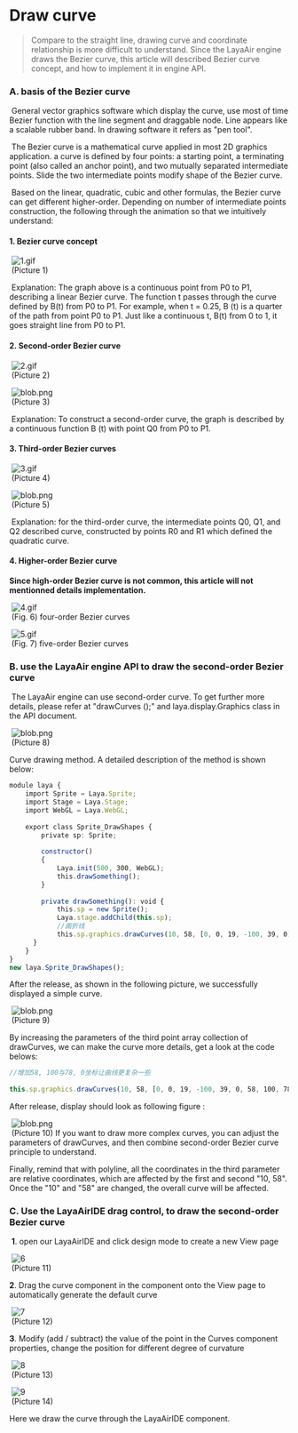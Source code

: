 # Draw curve

> Compare to the straight line, drawing curve and coordinate relationship is more difficult to understand. Since the LayaAir engine draws the Bezier curve, this article will described Bezier curve concept, and how to implement it in engine API.
>



### **A. basis of the Bezier curve**

​        General vector graphics software which  display the curve, use most of time Bezier function with the line segment and draggable node. Line appears like a scalable rubber band. In drawing software it refers as "pen tool".

​        The Bezier curve is a mathematical curve applied in most 2D graphics application. a curve is defined by four points: a starting point, a terminating point (also called an anchor point), and two mutually separated intermediate points. Slide the two intermediate points modify shape of the Bezier curve.

​       Based on the linear, quadratic, cubic and other formulas, the Bezier curve can get different higher-order. Depending on number of intermediate points construction, the following through the animation so that we intuitively understand:


#### **1. Bezier curve concept**

​        ![1.gif](gif/1.gif)<br/>
​   	(Picture 1) 

​        Explanation: The graph above is a continuous point from P0 to P1, describing a linear Bezier curve. The  function t passes through the curve defined by B(t) from P0 to P1. For example, when t = 0.25, B (t) is a quarter of the path from point P0 to P1. Just like a continuous t, B(t) from 0 to 1, it goes straight line from P0 to P1.

#### **2. Second-order Bezier curve**

​        ![2.gif](gif/2.gif)<br/>
​   	(Picture 2)  

​      ![blob.png](img/1.png)<br/>
​   	(Picture 3) 

​        Explanation: To construct a second-order curve, the graph is described by a continuous function  B (t) with point Q0 from P0 to P1.

#### **3. Third-order Bezier curves**

​        ![3.gif](gif/3.gif)<br/>
​   	(Picture 4)  

​          ![blob.png](img/2.png)<br/>
​   	(Picture 5)

​        Explanation: for the third-order curve, the intermediate points Q0, Q1, and Q2 described curve, constructed by points R0 and R1 which defined the quadratic  curve.

#### **4. Higher-order Bezier curve**

**Since high-order Bezier curve is not common, this article will not mentionned details implementation.**

​        ![4.gif](gif/4.gif)<br/>
​   	(Fig. 6) four-order Bezier curves

​        ![5.gif](gif/5.gif)<br/>
​   	(Fig. 7) five-order Bezier curves



### **B.  use the LayaAir engine API to draw the second-order Bezier curve**

​        The LayaAir engine can use second-order curve. To get further more details, please refer at "drawCurves ();" and laya.display.Graphics class in the API document.

​        ![blob.png](img/3.png)<br/>
​   	(Picture 8) 

Curve drawing method. A detailed description of the method is shown below:

```typescript
module laya {
    import Sprite = Laya.Sprite;
    import Stage = Laya.Stage;
    import WebGL = Laya.WebGL;
  
    export class Sprite_DrawShapes {
        private sp: Sprite;
  
        constructor()
        {
            Laya.init(500, 300, WebGL);
            this.drawSomething();
        }
  
        private drawSomething(): void {
            this.sp = new Sprite();
            Laya.stage.addChild(this.sp);
            //画折线
            this.sp.graphics.drawCurves(10, 58, [0, 0, 19, -100, 39, 0], "#ff0000", 3);
      }
    }
}
new laya.Sprite_DrawShapes();
```

After the release, as shown in the following picture, we successfully displayed a simple curve.

​        ![blob.png](img/4.png)<br/>
​   	(Picture 9)  

By increasing the parameters of the third point array collection of drawCurves, we can make the curve more details, get a look at the code belows:

```typescript
//增加58, 100与78, 0坐标让曲线更复杂一些
  
this.sp.graphics.drawCurves(10, 58, [0, 0, 19, -100, 39, 0, 58, 100, 78, 0], "#ff0000", 3) ;
```

After release, display should look as following figure :

​        ![blob.png](img/5.png)<br/>
​   	(Picture 10)
If you want to draw more complex curves, you can adjust the parameters of drawCurves, and then combine second-order  Bezier curve principle to understand.

Finally, remind  that with polyline, all the coordinates in the third parameter are relative coordinates, which are affected by the first and second "10, 58". Once the "10" and "58" are changed, the overall curve will be affected.



### C. Use the LayaAirIDE drag control, to draw the second-order Bezier curve

​	**1**. open our LayaAirIDE and click design mode to create a new View page

​	![6](img/6.png)<br/>
​   	(Picture 11)  

**2**. Drag the curve component in the component onto the View page to automatically generate the default curve

​	![7](img/7.png)<br/>
​   	(Picture 12)  

**3**. Modify (add / subtract) the value of the point in the Curves component properties, change the position for different degree of curvature

​   	![8](img/8.png)<br/>
​   	(Picture 13)

​   	![9](img/9.png)<br/>
​   	(Picture 14)

Here we draw the curve through the LayaAirIDE component.
